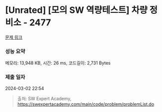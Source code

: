 # [Unrated] [모의 SW 역량테스트] 차량 정비소 - 2477 

[문제 링크](https://swexpertacademy.com/main/code/problem/problemDetail.do?contestProbId=AV6c6bgaIuoDFAXy) 

### 성능 요약

메모리: 13,948 KB, 시간: 26 ms, 코드길이: 2,731 Bytes

### 제출 일자

2024-03-02 22:54



> 출처: SW Expert Academy, https://swexpertacademy.com/main/code/problem/problemList.do